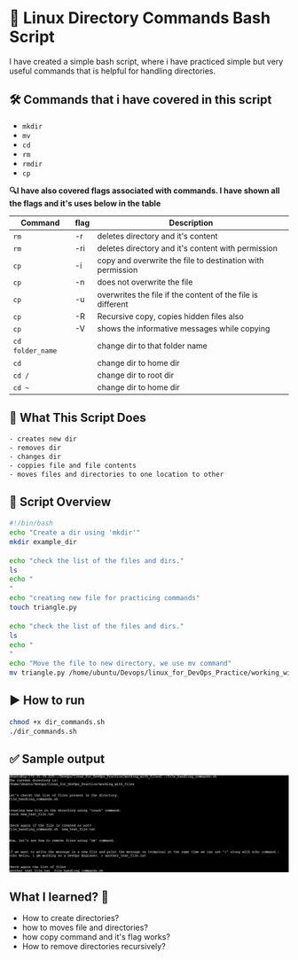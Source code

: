 # 🐧 Linux Directory Commands Bash Script
I have created a simple bash script, where i have practiced simple but very useful commands that is helpful for handling directories.

## 🛠️ Commands that i have covered in this script
* `mkdir`
* `mv`
* `cd`
* `rm`
* `rmdir`
* `cp`

**🔍I have also covered flags associated with commands. I have shown all the flags and it's uses below in the table**

| Command  | flag|Description                             |
|----------|-----|----------------------------------------|
| `rm`     | -r  |deletes directory and it's content      |
| `rm`     | -ri |deletes directory and it's content with permission           |
| `cp`     | -i  |copy and overwrite the file to destination with permission        |
| `cp`     | -n  |does not overwrite the file                 |
| `cp`     | -u  |overwrites the file if the content of the file is different            |
| `cp`     | -R  |Recursive copy, copies hidden files also |
| `cp `    | -V  | shows the informative messages while copying |
| `cd folder_name`    |     |change dir to that folder name|
| `cd`|                | change dir to home dir|
| `cd /` |          | change dir to root dir |
| `cd ~` |          | change dir to home dir |


## 📄 What This Script Does
```
- creates new dir
- removes dir
- changes dir
- coppies file and file contents
- moves files and directories to one location to other
```

## 📂 Script Overview
```bash
#!/bin/bash
echo "Create a dir using 'mkdir'"
mkdir example_dir

echo "check the list of the files and dirs."
ls
echo "
"
echo "creating new file for practicing commands"
touch triangle.py

echo "check the list of the files and dirs."
ls
echo "
"
echo "Move the file to new directory, we use mv command"
mv triangle.py /home/ubuntu/Devops/linux_for_DevOps_Practice/working_with_dirs/example_dir
```
## ▶️ How to run
```bash
chmod +x dir_commands.sh
./dir_commands.sh
```

## ✅ Sample output
![Script Output](https://github.com/vrjbhvsr/linux_for_DevOps_Practice/blob/main/working_with_files/filecmds.png?raw=true)

## What I learned? 💪
* How to create directories?
* how to moves file and directories?
* how copy command and it's flag works?
* How to remove directories recursively?
